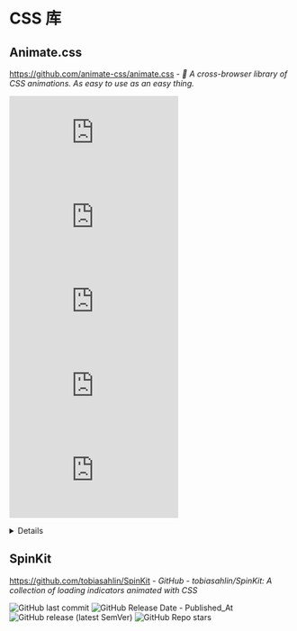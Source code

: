 # CSS 库

## Animate.css

https://github.com/animate-css/animate.css - *🍿 A cross-browser library of CSS animations. As easy to use as an easy thing.*

![GitHub last commit](https://img.shields.io/github/last-commit/animate-css/animate.css?color=blue&logo=github)
![GitHub Release Date](https://img.shields.io/github/release-date/animate-css/animate.css?logo=github)
![GitHub release (latest SemVer)](https://img.shields.io/github/v/release/animate-css/animate.css?logo=github)
![NPM Version](https://img.shields.io/npm/v/animate.css?logo=npm)
![GitHub Repo stars](https://img.shields.io/github/stars/animate-css/animate.css?style=social)

<details markdown='1'>

1. https://www.cnblogs.com/mmzuo-798/p/10882408.html - *vue实现滚动条滚到相应高度触发动画的操作*

2. https://www.cnblogs.com/tcz1018/p/15209291.html - *vue使用动画animate*

3. https://www.cnblogs.com/suwanbin/p/13200296.html - *VUE项目中集成AnimateCSS动画（2020.6.28 亲测可用）*

4. https://www.jianshu.com/p/2e0b2f8d40cf - *vue中使用animate.css实现动画*

5. https://www.cnblogs.com/duanzhenzhen/p/11057361.html - *vue页面滚动监听*

</details>

## SpinKit

https://github.com/tobiasahlin/SpinKit - *GitHub - tobiasahlin/SpinKit: A collection of loading indicators animated with CSS*

![GitHub last commit](https://img.shields.io/github/last-commit/tobiasahlin/SpinKit?logo=github&color=blue)
![GitHub Release Date - Published_At](https://img.shields.io/github/release-date/tobiasahlin/SpinKit?display_date=published_at&logo=github)
![GitHub release (latest SemVer)](https://img.shields.io/github/v/release/tobiasahlin/SpinKit?logo=github)
![GitHub Repo stars](https://img.shields.io/github/stars/tobiasahlin/SpinKit?style=social)
